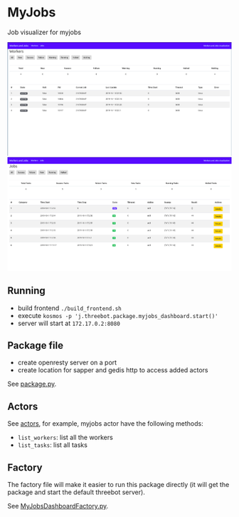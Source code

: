 # MyJobs

Job visualizer for myjobs

![myjobs1](./myjobs1.png)
![myjobs2](./myjobs2.png)

## Running

- build frontend `./build_frontend.sh`
- execute `kosmos -p 'j.threebot.package.myjobs_dashboard.start()'`
- server will start at `172.17.0.2:8080`


## Package file

- create openresty server on a port
- create location for sapper and gedis http to access added actors

See [package.py](package.py).

## Actors

See [actors](actors), for example, myjobs actor have the following methods:

- `list_workers`: list all the workers
- `list_tasks`: list all tasks

## Factory

The factory file will make it easier to run this package directly (it will get the package and start the default threebot server).

See [MyJobsDashboardFactory.py](MyJobsDashboardFactory.py).

